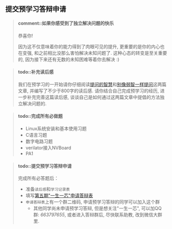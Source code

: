 ## 提交预学习答辩申请

> #### comment::如果你感受到了独立解决问题的快乐
> 恭喜你!
>
> 因为这不仅意味着你的能力得到了肉眼可见的提升,
> 更重要的是你的内心也在变强, 和之前相比没那么害怕解决未知问题了.
> 这种心态的转变是至关重要的, 因为接下来还有无数的未知困难等着你去解决 :)

<!-- -->
> #### todo::补充读后感
> 我们在预学习的一开始请你仔细阅读[提问的智慧][how to ask]和[别像弱智一样提问][stop ask]这两篇文章,
> 并编写了不少于800字的读后感.
> 请你结合自己完成预学习的经历, 进一步补充完善这篇读后感,
> 谈谈自己是如何通过这两篇文章中提倡的方法独立解决问题的.

[how to ask]: https://github.com/ryanhanwu/How-To-Ask-Questions-The-Smart-Way/blob/master/README-zh_CN.md
[stop ask]: https://github.com/tangx/Stop-Ask-Questions-The-Stupid-Ways/blob/master/README.md

> #### todo::完成所有必做题
> * Linux系统安装和基本使用习题
> * C语言习题
> * 数字电路习题
> * verilator接入NVBoard
> * PA1

> #### todo::提交预学习答辩申请
> 完成所有必答题后：
> * 准备`读后感`和`学习记录表`
> * 填写[第五期"一生一芯"申请答辩表][apply]
> * `申请答辩表`上有一个群二维码, 申请预学习答辩的同学可以加入这个群
>   * 其他同学尚未申请预学习答辩, 但是想关注"一生一芯", 可以加QQ群: *663797655*,
>     或者进入答辩群后, 尽快联系助教, 改到微信大群里.

[apply]: https://docs.qq.com/sheet/DT0ZPSGZNZk1FWVFS
